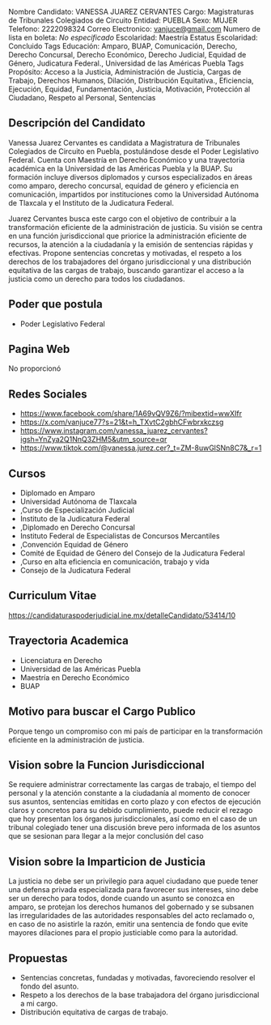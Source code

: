 Nombre Candidato: VANESSA JUAREZ CERVANTES
Cargo: Magistraturas de Tribunales Colegiados de Circuito
Entidad: PUEBLA
Sexo: MUJER
Telefono: 2222098324
Correo Electronico: vanjuce@gmail.com
Numero de lista en boleta: *No especificado*
Escolaridad: Maestría
Estatus Escolaridad: Concluido
Tags Educación: Amparo, BUAP, Comunicación, Derecho, Derecho Concursal, Derecho Económico, Derecho Judicial, Equidad de Género, Judicatura Federal., Universidad de las Américas Puebla
Tags Propósito: Acceso a la Justicia, Administración de Justicia, Cargas de Trabajo, Derechos Humanos, Dilación, Distribución Equitativa., Eficiencia, Ejecución, Equidad, Fundamentación, Justicia, Motivación, Protección al Ciudadano, Respeto al Personal, Sentencias


## Descripción del Candidato 

Vanessa Juarez Cervantes es candidata a Magistratura de Tribunales Colegiados de Circuito en Puebla, postulándose desde el Poder Legislativo Federal. Cuenta con Maestría en Derecho Económico y una trayectoria académica en la Universidad de las Américas Puebla y la BUAP. Su formación incluye diversos diplomados y cursos especializados en áreas como amparo, derecho concursal, equidad de género y eficiencia en comunicación, impartidos por instituciones como la Universidad Autónoma de Tlaxcala y el Instituto de la Judicatura Federal.

Juarez Cervantes busca este cargo con el objetivo de contribuir a la transformación eficiente de la administración de justicia. Su visión se centra en una función jurisdiccional que priorice la administración eficiente de recursos, la atención a la ciudadanía y la emisión de sentencias rápidas y efectivas. Propone sentencias concretas y motivadas, el respeto a los derechos de los trabajadores del órgano jurisdiccional y una distribución equitativa de las cargas de trabajo, buscando garantizar el acceso a la justicia como un derecho para todos los ciudadanos.


## Poder que postula

- Poder Legislativo Federal


## Pagina Web

No proporcionó


## Redes Sociales

- https://www.facebook.com/share/1A69vQV9Z6/?mibextid=wwXIfr
- https://x.com/vanjuce77?s=21&t=h_TXvtC2gbhCFwbrxkczsg
- https://www.instagram.com/vanessa_juarez_cervantes?igsh=YnZya2Q1NnQ3ZHM5&utm_source=qr
- https://www.tiktok.com/@vanessa.jurez.cer?_t=ZM-8uwGlSNn8C7&_r=1


## Cursos

- Diplomado en Amparo
- Universidad Autónoma de Tlaxcala
- ,Curso de Especialización Judicial
- Instituto de la Judicatura Federal
- ,Diplomado en Derecho Concursal
- Instituto Federal de Especialistas de Concursos Mercantiles
- ,Convención Equidad de Género
- Comité de Equidad de Género del Consejo de la Judicatura Federal
- ,Curso en alta eficiencia en comunicación, trabajo y vida
- Consejo de la Judicatura Federal


## Curriculum Vitae

https://candidaturaspoderjudicial.ine.mx/detalleCandidato/53414/10


## Trayectoria Academica

- Licenciatura en Derecho
- Universidad de las Américas Puebla
- Maestría en Derecho Económico
- BUAP


## Motivo para buscar el Cargo Publico

Porque tengo un compromiso con mi país de participar en la transformación eficiente en la administración de justicia.


## Vision sobre la Funcion Jurisdiccional

Se requiere administrar correctamente las cargas de trabajo, el tiempo del personal y la atención constante a la ciudadanía al momento de conocer sus asuntos, sentencias emitidas en corto plazo y con efectos de ejecución claros y concretos para su debido cumplimiento, puede reducir el rezago que hoy presentan los órganos jurisdiccionales, así como en el caso de un tribunal colegiado tener una discusión breve pero informada de los asuntos que se sesionan para llegar a la mejor conclusión del caso


## Vision sobre la Imparticion de Justicia

La justicia no debe ser un privilegio para aquel ciudadano que puede tener una defensa privada especializada para favorecer sus intereses, sino debe ser un derecho para todos, donde cuando un asunto se conozca en amparo, se protejan los derechos humanos del gobernado y se subsanen las irregularidades de las autoridades responsables del acto reclamado o, en caso de no asistirle la razón, emitir una sentencia de fondo que evite mayores dilaciones para el propio justiciable como para la autoridad.


## Propuestas

- Sentencias concretas, fundadas y motivadas, favoreciendo resolver el fondo del asunto.
- Respeto a los derechos de la base trabajadora del órgano jurisdiccional a mi cargo.
- Distribución equitativa de cargas de trabajo.

